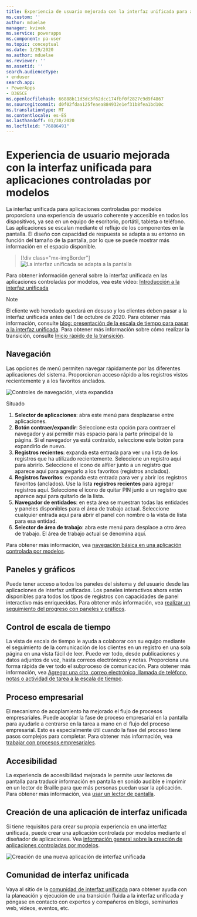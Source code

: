 ```yaml
---
title: Experiencia de usuario mejorada con la interfaz unificada para aplicaciones controladas por modelos | MicrosoftDocs
ms.custom: ''
author: mduelae
manager: kvivek
ms.service: powerapps
ms.component: pa-user
ms.topic: conceptual
ms.date: 1/29/2020
ms.author: mduelae
ms.reviewer: ''
ms.assetid: ''
search.audienceType:
- enduser
search.app:
- PowerApps
- D365CE
ms.openlocfilehash: 66888b11d3dc3f62dcc174fbf0f2827c9d9f4867
ms.sourcegitcommit: d0f02fdaa125feaea884932e1ef31b8fea1bd10c
ms.translationtype: MT
ms.contentlocale: es-ES
ms.lasthandoff: 01/30/2020
ms.locfileid: "76886491"
---
```

# <a name="enhanced-user-experience-with-the-unified-interface-for-model-driven-apps"></a>Experiencia de usuario mejorada con la interfaz unificada para aplicaciones controladas por modelos 

La interfaz unificada para aplicaciones controladas por modelos proporciona una experiencia de usuario coherente y accesible en todos los dispositivos, ya sea en un equipo de escritorio, portátil, tableta o teléfono. Las aplicaciones se escalan mediante el reflujo de los componentes en la pantalla. El diseño con capacidad de respuesta se adapta a su entorno en función del tamaño de la pantalla, por lo que se puede mostrar más información en el espacio disponible.

> [!div class="mx-imgBorder"]
> ![La interfaz unificada se adapta a la pantalla](media/Reflow.png "La interfaz unificada se adapta a la pantalla")

Para obtener información general sobre la interfaz unificada en las aplicaciones controladas por modelos, vea este vídeo: [Introducción a la interfaz unificada](https://www.youtube.com/watch?v=_VPOi_Iq6ko)

> [!NOTE]
> El cliente web heredado quedará en desuso y los clientes deben pasar a la interfaz unificada antes del 1 de octubre de 2020. Para obtener más información, consulte [blog: presentación de la escala de tiempo para pasar a la interfaz unificada](https://cloudblogs.microsoft.com/dynamics365/it/2019/09/10/announcing-the-timeline-to-move-to-unified-interface/). Para obtener más información sobre cómo realizar la transición, consulte [Inicio rápido de la transición](https://docs.microsoft.com/powerapps/maker/model-driven-apps/transition-web-app).

## <a name="navigation"></a>Navegación

Las opciones de menú permiten navegar rápidamente por las diferentes aplicaciones del sistema. Proporcionan acceso rápido a los registros vistos recientemente y a los favoritos anclados.

![Controles de navegación, vista expandida](media/nav-expanded.png "Controles de navegación, vista expandida")

Situado

1. **Selector de aplicaciones**: abra este menú para desplazarse entre aplicaciones.
1. **Botón contraer/expandir**: Seleccione esta opción para contraer el navegador y así permitir más espacio para la parte principal de la página. Si el navegador ya está contraído, seleccione este botón para expandirlo de nuevo.
1. **Registros recientes**: expanda esta entrada para ver una lista de los registros que ha utilizado recientemente. Seleccione un registro aquí para abrirlo. Seleccione el icono de alfiler junto a un registro que aparece aquí para agregarlo a los favoritos (registros anclados).
1. **Registros favoritos**: expanda esta entrada para ver y abrir los registros favoritos (anclados). Use la lista **registros recientes** para agregar registros aquí. Seleccione el icono de quitar PIN junto a un registro que aparece aquí para quitarlo de la lista.
1. **Navegador de entidades**: en esta área se muestran todas las entidades y paneles disponibles para el área de trabajo actual. Seleccione cualquier entrada aquí para abrir el panel con nombre o la vista de lista para esa entidad.
1. **Selector de área de trabajo**: abra este menú para desplace a otro área de trabajo. El área de trabajo actual se denomina aquí.

Para obtener más información, vea [navegación básica en una aplicación controlada por modelos](navigation.md).

## <a name="dashboards-and-charts"></a>Paneles y gráficos
Puede tener acceso a todos los paneles del sistema y del usuario desde las aplicaciones de interfaz unificadas. Los paneles interactivos ahora están disponibles para todos los tipos de registros con capacidades de panel interactivo más enriquecidas. Para obtener más información, vea [realizar un seguimiento del progreso con paneles y gráficos](track-your-progress-with-dashboard-and-charts.md).

## <a name="timeline-control"></a>Control de escala de tiempo 
La vista de escala de tiempo le ayuda a colaborar con su equipo mediante el seguimiento de la comunicación de los clientes en un registro en una sola página en una vista fácil de leer. Puede ver todo, desde publicaciones y datos adjuntos de voz, hasta correos electrónicos y notas. Proporciona una forma rápida de ver todo el subproceso de comunicación. Para obtener más información, vea [Agregar una cita, correo electrónico, llamada de teléfono, notas o actividad de tarea a la escala de tiempo](add-activities.md).

## <a name="business-process"></a>Proceso empresarial 
El mecanismo de acoplamiento ha mejorado el flujo de procesos empresariales. Puede acoplar la fase de proceso empresarial en la pantalla para ayudarle a centrarse en la tarea a mano en el flujo del proceso empresarial. Esto es especialmente útil cuando la fase del proceso tiene pasos complejos para completar. Para obtener más información, vea [trabajar con procesos empresariales](work-with-business-processes.md).

## <a name="accessibility"></a>Accesibilidad
La experiencia de accesibilidad mejorada le permite usar lectores de pantalla para traducir información en pantalla en sonido audible e imprimir en un lector de Braille para que más personas puedan usar la aplicación. Para obtener más información, vea [usar un lector de pantalla](screen-reader.md).

## <a name="create-a-unified-interface-app"></a>Creación de una aplicación de interfaz unificada
Si tiene requisitos para crear su propia experiencia en una interfaz unificada, puede crear una aplicación controlada por modelos mediante el diseñador de aplicaciones. Vea [información general sobre la creación de aplicaciones controladas por modelos](https://docs.microsoft.com/powerapps/maker/model-driven-apps/model-driven-app-overview).

![Creación de una nueva aplicación de interfaz unificada](media/uci-model-driven-app.png "Creación de una nueva aplicación de interfaz unificada")

## <a name="unified-interface-community"></a>Comunidad de interfaz unificada

Vaya al sitio de la [comunidad de interfaz unificada](https://community.dynamics.com/365/unified-interface/) para obtener ayuda con la planeación y ejecución de una transición fluida a la interfaz unificada y póngase en contacto con expertos y compañeros en blogs, seminarios web, vídeos, eventos, etc.

